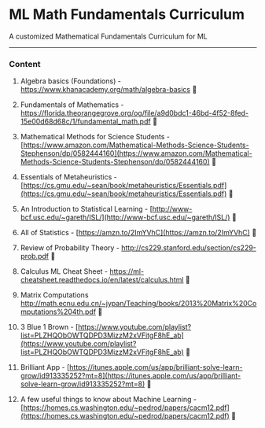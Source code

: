 # ML Math Fundamentals Curriculum
A customized Mathematical Fundamentals Curriculum for ML

---

### Content

1. Algebra basics (Foundations) - https://www.khanacademy.org/math/algebra-basics  🔄

2. Fundamentals of Mathematics - https://florida.theorangegrove.org/og/file/a9d0bdc1-46bd-4f52-8fed-15e00d68d68c/1/fundamental_math.pdf 🛑

3. Mathematical Methods for Science Students - [https://www.amazon.com/Mathematical-Methods-Science-Students-Stephenson/dp/0582444160](https://www.amazon.com/Mathematical-Methods-Science-Students-Stephenson/dp/0582444160) 🛑

4. Essentials of Metaheuristics -
 [https://cs.gmu.edu/~sean/book/metaheuristics/Essentials.pdf](https://cs.gmu.edu/~sean/book/metaheuristics/Essentials.pdf) 🛑
 
5. An Introduction to Statistical Learning - [http://www-bcf.usc.edu/~gareth/ISL/](http://www-bcf.usc.edu/~gareth/ISL/) 🛑

6. All of Statistics - [https://amzn.to/2ImYVhC](https://amzn.to/2ImYVhC) 🛑

7. Review of Probability Theory - http://cs229.stanford.edu/section/cs229-prob.pdf 🛑

8. Calculus ML Cheat Sheet - https://ml-cheatsheet.readthedocs.io/en/latest/calculus.html 🛑

9. Matrix Computations http://math.ecnu.edu.cn/~jypan/Teaching/books/2013%20Matrix%20Computations%204th.pdf 🛑

10. 3 Blue 1 Brown - [https://www.youtube.com/playlist?list=PLZHQObOWTQDPD3MizzM2xVFitgF8hE_ab](https://www.youtube.com/playlist?list=PLZHQObOWTQDPD3MizzM2xVFitgF8hE_ab) 🛑

11. Brilliant App - [https://itunes.apple.com/us/app/brilliant-solve-learn-grow/id913335252?mt=8](https://itunes.apple.com/us/app/brilliant-solve-learn-grow/id913335252?mt=8) 🛑

12. A few useful things to know about Machine Learning - [https://homes.cs.washington.edu/~pedrod/papers/cacm12.pdf](https://homes.cs.washington.edu/~pedrod/papers/cacm12.pdf) 🛑
